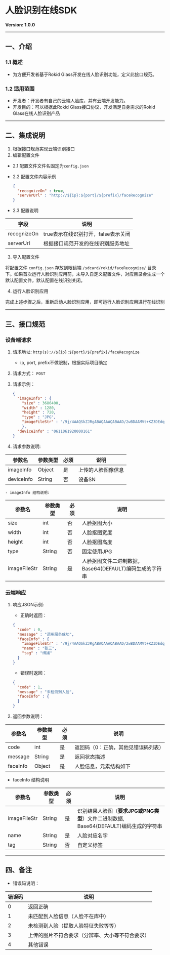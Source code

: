 # 人脸识别在线SDK
**Version: 1.0.0**  

---
## 一、介绍

### 1.1 概述
  * 为方便开发者基于Rokid Glass开发在线人脸识别功能，定义此接口规范。  

### 1.2 适用范围
  * 开发者：开发者有自己的云端人脸库，并有云端开发能力。
  * 开发目的：可以根据此Rokid Glass接口协议，开发满足自身需求的Rokid Glass在线人脸识别产品

---
## 二、集成说明

1. 根据接口规范实现云端识别接口
2. 编辑配置文件

  - 2.1 配置文件文件名固定为`config.json`
  - 2.2 配置文件内容示例

    ```json
    {
      "recognizeOn" : true,
      "serverUrl" : "http://${ip}:${port}/${prefix}/faceRecognize"
    }
    ```

  - 2.3 配置说明

字段         | 说明 
------------|--------------------------------
recognizeOn | true表示在线识别打开，false表示关闭 
serverUrl   | 根据接口规范开发的在线识别服务地址 

3. 导入配置文件

  将配置文件 `config.json` 存放到眼镜端 `/sdcard/rokid/faceRecognize/` 目录下。如果首次运行人脸识别应用前，未导入自定义配置文件，对应目录会生成一个默认配置文件，默认配置在线识别关闭。

4. 运行人脸识别应用

  完成上述步骤之后，重新启动人脸识别应用，即可运行人脸识别应用进行在线识别

---
## 三、接口规范

### 设备端请求
1. 请求地址: `http(s)://${ip}:${port}/${prefix}/faceRecognize`

    - ip, port, prefix不做限制，根据实际项目确定

2. 请求方式： `POST`

3. 请求示例：

    ```json
    {
      "imageInfo" : {
        "size" : 3686400,
        "width" : 1280,
        "height" : 720,
        "type" : "JPG",
        "imageFileStr" : "/9j/4AAQSkZJRgABAQAAAQABAAD/2wBDAAMVt+KZ3DEdqysreMn/9k=\n"
        },
      "deviceInfo" : "0611061920000161"
    }
    ```

4. 请求参数说明:
 
参数名      | 参数类型 | 必须 | 说明
---------- | ------ | ---- | --- 
imageInfo  | Object | 是   | 上传的人脸图像信息
deviceInfo | String | 否   | 设备SN

    - imageInfo 结构说明:

参数名        | 参数类型 | 必须  | 说明
-------------|--------|-------|----------- 
size         | int    | 否    | 人脸抠图大小
width        | int    | 否    | 人脸抠图宽度 
height       | int    | 否    | 人脸抠图高度 
type         | String | 否    | 固定使用JPG 
imageFileStr | String | 是    | 人脸抠图文件二进制数据，<br/>Base64(DEFAULT)编码生成的字符串

### 云端响应
1. 响应JSON示例:

     - 正确时返回：

     ```json
     {
       "code" : 0,
       "message" : "调用服务成功",
       "faceInfo" : {
         "imageFileStr" : "/9j/4AAQSkZJRgABAQAAAQABAAD/2wBDAAMVt+KZ3DEdqysreMn/9k=\n",
         "name" : "张三",
         "tag" : "缉捕"
       }
     }
     ```

     - 错误时返回：

     ```json
     {
       "code" : 1,
       "message" : "未检测到人脸",
       "faceInfo" : {
       }
     }
     ```

2. 返回参数说明：

参数名    | 参数类型  | 必须 | 说明
---------|---------|------|------------------------------ 
code     | int     | 是    | 返回码（0：正确，其他见错误码列表）
message  | String  | 是    | 返回状态描述
faceInfo | Object  | 是    | 人脸信息，元素结构如下

- faceInfo 结构说明

参数名        | 参数类型 | 必须 | 说明
-------------|---------|-----|------------------------------------------------ 
imageFileStr | String  | 是   | 识别结果人脸图（**要求JPG或PNG类型**）文件二进制数据,<br/> Base64(DEFAULT)编码生成的字符串 
name         | String  | 是   | 人脸对应名字 
tag          | String  | 否   | 自定义标签

---
## 四、备注

- 错误码说明：

错误码 | 说明
------|------------------------
0     | 返回正确                     
1     | 未匹配到人脸信息（人脸不在库中）         
2     | 未检测到人脸（提取人脸特征失败等等）       
3     | 上传的图片不符合要求（分辨率、大小等不符合要求） 
4     | 其他错误                     
